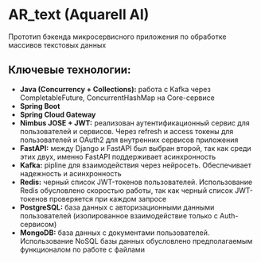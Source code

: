 # AR_text (Aquarell AI)
Прототип бэкенда микросервисного приложения по обработке массивов текстовых данных

## Ключевые технологии:
  - **Java (Concurrency + Collections):** работа с Kafka через CompletableFuture, ConcurrentHashMap на Core-сервисе
  - **Spring Boot**
  - **Spring Cloud Gateway**
  - **Nimbus JOSE + JWT:** реализован аутентификационный сервис для пользователей и сервисов. Через refresh и access токены для пользователей и OAuth2 для внутренних сервисов приложения
  - **FastAPI:** между Django и FastAPI был выбран второй, так как среди этих двух, именно FastAPI поддерживает асинхронность
  - **Kafka:** pipline для взаимодействия через нейросеть. Обеспечивает надежность и асинхронность
  - **Redis:** черный список JWT-токенов пользователей. Использование Redis обусловлено скоростью работы, так как черный список JWT-токенов проверяется при каждом запросе
  - **PostgreSQL:** база данных с авторизационными данными пользователей (изолированное взаимодействие только с Auth-сервисом)
  - **MongoDB:** база данных с документами пользователей. Использование NoSQL базы данных обусловлено предполагаемым функционалом по работе с файлами
